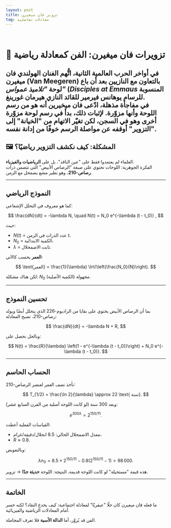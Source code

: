 ```yaml
---
layout: post
title: تزوير فان ميغيرن 
tag: معادلات تفاضلية
---
```


<br>




# 🎨 تزويرات فان ميغيرن: الفن كمعادلة رياضية

  
في أواخر الحرب العالمية الثانية، اتُّهم الفنان الهولندي **فان ميغيرن**  (**Van Meegeren**) بالتعاون مع النازيين بعد أن باع لوحة *"تلاميذ عمواس"* (*Disciples at Emmaus* المنسوبة للرسام يوهانس فيرمير للقائد النازي هيرمان غورينغ.  
في مفاجأة مذهلة، ادّعى فان ميخيرين أنه هو من رسم اللوحة وأنها مزوّرة. لإثبات ذلك، بدأ في رسم لوحة مزوّرة أخرى وهو في السجن، لكن تغيّر الاتهام من "الخيانة" إلى "التزوير" أوقفه عن مواصلة الرسم خوفًا من إدانة نفسه.
---

## 🖼️ المشكلة: كيف نكشف التزوير رياضيًا؟

العلماء لم يعتمدوا فقط على "عين الناقد"، بل على **الرياضيات والفيزياء**.  
الفكرة الجوهرية: اللوحات تحتوي على صبغة "الرصاص الأبيض" التي تتضمن ذرات **رصاص-210**، وهو نظير مشع يضمحل مع الزمن.

---

## النموذج الرياضي

كما هو معروف في التحلل الإشعاعي:

$$
\frac{dN}{dt} = -\lambda N, \quad N(t) = N_0 e^{-\lambda (t - t_0)} ,
$$

حيث:
- $N(t)$ = عدد الذرات في الزمن $t$،
- $N_0$ = الكمية الابتدائية،
- $\lambda$ = ثابت الاضمحلال.

**العمر** يحسب كالآتي:

$$
\text{العمر} = \frac{1}{\lambda} \ln\!\left(\frac{N_0}{N}\right).
$$

لكن هناك مشكلة: $N_0$ (الكمية الأصلية) مجهولة.

---

## تحسين النموذج

بما أن الرصاص الأبيض يحتوي على بقايا من الراديوم-226 الذي يتحلل أيضًا ويولد رصاص-210، تصبح المعادلة:

$$
\frac{dN}{dt} = -\lambda N + R,
$$

وبالحل نحصل على:

$$
N(t) = \frac{R}{\lambda} \left(1 - e^{-\lambda (t - t_0)}\right) + N_0 e^{-\lambda (t - t_0)}.
$$

---

## الحساب الحاسم

نأخذ نصف العمر لعنصر الرصاص-210:

$$
T_{1/2} = \frac{\ln 2}{\lambda} \approx 22 \text{ سنة}.
$$

وبعد 300 سنة (لو كانت اللوحة أصلية من القرن السابع عشر):

$$
e^{300\lambda} = 2^{150/11}.
$$

القياسات الفعلية أعطت:

- معدل الاضمحلال الحالي: $8.5 \ \text{انحلال/دقيقة/غرام}$،
- $R \approx 0.8$.

وبالتعويض:

$$
\lambda n_0 = 8.5 \times 2^{150/11} - 0.8(2^{150/11} - 1) > 98\,000.
$$

هذه قيمة "مستحيلة" لو كانت اللوحة قديمة. النتيجة: اللوحة **حديثة جدًا** → تزوير.

---

## الخاتمة

ما فعله فان ميغيرن كان حلًا "عبقريًا" لمعادلة اجتماعية: كيف يخدع النقاد؟ لكنه خسر أمام المعادلات الرياضية والفيزيائية.  

الفن قد يُزوَّر، أما **الدالة الأسية** فلا تعرف المجاملة.

